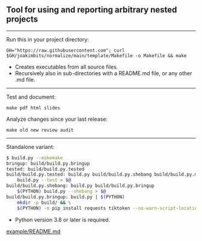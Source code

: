 ## Tool for using and reporting arbitrary nested projects 

---

Run this in your project directory:

```
GH="https://raw.githubusercontent.com"; curl $GH/joakimbits/normalize/main/template/Makefile -o Makefile && make
```

- Creates executables from all source files.
- Recursively also in sub-directories with a README.md file, or any other .md file.

---

Test and document:

```
make pdf html slides
```

Analyze changes since your last release:

```
make old new review audit
```

---

Standalone variant:

```sh
$ build.py --makemake
bringup: build/build.py.bringup
tested: build/build.py.tested
build/build.py.tested: build.py build/build.py.shebang build/build.py.mk
	build.py --test > $@
build/build.py.shebang: build.py build/build.py.bringup
	$(PYTHON) build.py --shebang > $@
build/build.py.bringup: build.py | $(PYTHON)
	mkdir -p build/ && \
	$(PYTHON) -m pip install requests tiktoken --no-warn-script-location > $@

```

- Python version 3.8 or later is required.

[example/README.md](example/README.md)